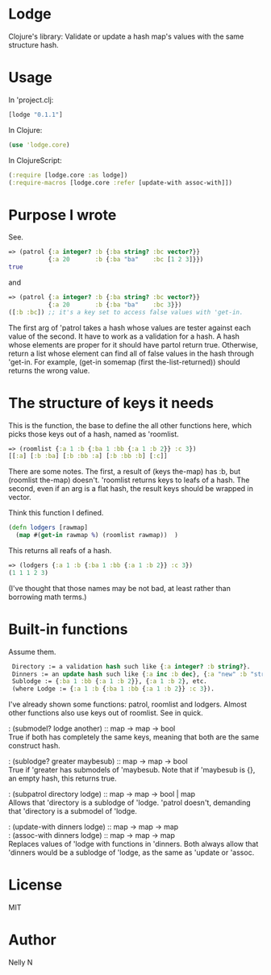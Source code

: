 # Lodge
Clojure's library: Validate or update a hash map's values with the same structure hash.



# Usage
In 'project.clj:

```clj
[lodge "0.1.1"]
```

In Clojure:
```clj
(use 'lodge.core)
```

In ClojureScript:
```clj
(:require [lodge.core :as lodge])
(:require-macros [lodge.core :refer [update-with assoc-with]])
```



# Purpose I wrote
See.

```clj
=> (patrol {:a integer? :b {:ba string? :bc vector?}}
           {:a 20       :b {:ba "ba"    :bc [1 2 3]}})
true
```

and

```clj
=> (patrol {:a integer? :b {:ba string? :bc vector?}}
           {:a 20       :b {:ba "ba"    :bc 3}})
([:b :bc]) ;; it's a key set to access false values with 'get-in.
```

The first arg of 'patrol takes a hash whose values are tester against each value of the second. It have to work as a validation for a hash. A hash whose elements are proper for it should have partol return true. Otherwise, return a list whose element can find all of false values in the hash through 'get-in. For example, (get-in somemap (first the-list-returned)) should returns the wrong value.



# The structure of keys it needs
This is the function, the base to define the all other functions here, which picks those keys out of a hash, named as 'roomlist.

```clj
=> (roomlist {:a 1 :b {:ba 1 :bb {:a 1 :b 2}} :c 3})
[[:a] [:b :ba] [:b :bb :a] [:b :bb :b] [:c]]
```

There are some notes.
The first, a result of (keys the-map) has :b, but (roomlist the-map) doesn't. 'roomlist returns keys to leafs of a hash.
The second, even if an arg is a flat hash, the result keys should be wrapped in vector.

Think this function I defined.

```clj
(defn lodgers [rawmap]
  (map #(get-in rawmap %) (roomlist rawmap))  )
```

This returns all reafs of a hash.

```clj
=> (lodgers {:a 1 :b {:ba 1 :bb {:a 1 :b 2}} :c 3})
(1 1 1 2 3)
```

(I've thought that those names may be not bad, at least rather than borrowing math terms.)



# Built-in functions
Assume them.

```clj
 Directory := a validation hash such like {:a integer? :b string?}.
 Dinners := an update hash such like {:a inc :b dec}, {:a "new" :b "string"}, etc.
 Sublodge := {:ba 1 :bb {:a 1 :b 2}}, {:a 1 :b 2}, etc.
 (where Lodge := {:a 1 :b {:ba 1 :bb {:a 1 :b 2}} :c 3}).
```

I've already shown some functions: patrol, roomlist and lodgers. Almost other functions also use keys out of roomlist. See in quick.

: (submodel? lodge another) :: map -> map -> bool  
 True if both has completely the same keys, meaning that both are the same construct hash.

: (sublodge? greater maybesub) :: map -> map -> bool  
 True if 'greater has submodels of 'maybesub. Note that if 'maybesub is {}, an empty hash, this returns true.

: (subpatrol directory lodge) :: map -> map -> bool | map  
 Allows that 'directory is a sublodge of 'lodge. 'patrol doesn't, demanding that 'directory is a submodel of 'lodge.

: (update-with dinners lodge) :: map -> map -> map  
: (assoc-with  dinners lodge) :: map -> map -> map  
  Replaces values of 'lodge with functions in 'dinners. Both always allow that 'dinners would be a sublodge of 'lodge, as the same as 'update or 'assoc.



# License
MIT



# Author
Nelly N
